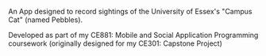 An App designed to record sightings of the University of Essex's "Campus Cat" (named Pebbles).

Developed as part of my CE881: Mobile and Social Application Programming coursework (originally designed for my CE301: Capstone Project) 
